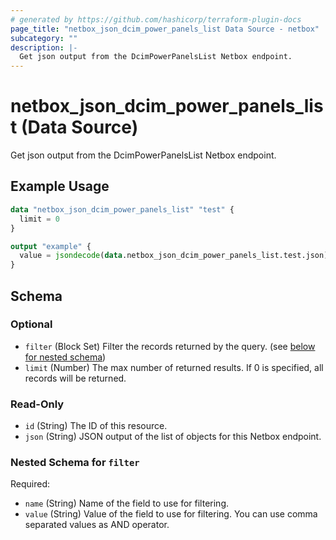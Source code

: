 ```yaml
---
# generated by https://github.com/hashicorp/terraform-plugin-docs
page_title: "netbox_json_dcim_power_panels_list Data Source - netbox"
subcategory: ""
description: |-
  Get json output from the DcimPowerPanelsList Netbox endpoint.
---
```


# netbox_json_dcim_power_panels_list (Data Source)

Get json output from the DcimPowerPanelsList Netbox endpoint.

## Example Usage

```terraform
data "netbox_json_dcim_power_panels_list" "test" {
  limit = 0
}

output "example" {
  value = jsondecode(data.netbox_json_dcim_power_panels_list.test.json)
}
```

<!-- schema generated by tfplugindocs -->
## Schema

### Optional

- `filter` (Block Set) Filter the records returned by the query. (see [below for nested schema](#nestedblock--filter))
- `limit` (Number) The max number of returned results. If 0 is specified, all records will be returned.

### Read-Only

- `id` (String) The ID of this resource.
- `json` (String) JSON output of the list of objects for this Netbox endpoint.

<a id="nestedblock--filter"></a>
### Nested Schema for `filter`

Required:

- `name` (String) Name of the field to use for filtering.
- `value` (String) Value of the field to use for filtering. You can use comma separated values as AND operator.
